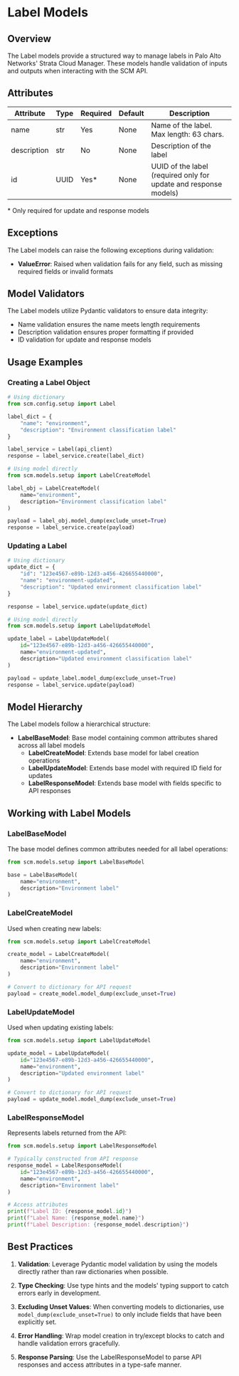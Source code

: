 # Label Models

## Overview

The Label models provide a structured way to manage labels in Palo Alto Networks' Strata Cloud Manager.
These models handle validation of inputs and outputs when interacting with the SCM API.

## Attributes

| Attribute   | Type      | Required | Default | Description                                                    |
|-------------|-----------|----------|---------|----------------------------------------------------------------|
| name        | str       | Yes      | None    | Name of the label. Max length: 63 chars.                       |
| description | str       | No       | None    | Description of the label                                       |
| id          | UUID      | Yes*     | None    | UUID of the label (required only for update and response models)|

\* Only required for update and response models

## Exceptions

The Label models can raise the following exceptions during validation:

- **ValueError**: Raised when validation fails for any field, such as missing required fields or invalid formats

## Model Validators

The Label models utilize Pydantic validators to ensure data integrity:

- Name validation ensures the name meets length requirements
- Description validation ensures proper formatting if provided
- ID validation for update and response models

## Usage Examples

### Creating a Label Object

```python
# Using dictionary
from scm.config.setup import Label

label_dict = {
    "name": "environment",
    "description": "Environment classification label"
}

label_service = Label(api_client)
response = label_service.create(label_dict)

# Using model directly
from scm.models.setup import LabelCreateModel

label_obj = LabelCreateModel(
    name="environment",
    description="Environment classification label"
)

payload = label_obj.model_dump(exclude_unset=True)
response = label_service.create(payload)
```

### Updating a Label

```python
# Using dictionary
update_dict = {
    "id": "123e4567-e89b-12d3-a456-426655440000",
    "name": "environment-updated",
    "description": "Updated environment classification label"
}

response = label_service.update(update_dict)

# Using model directly
from scm.models.setup import LabelUpdateModel

update_label = LabelUpdateModel(
    id="123e4567-e89b-12d3-a456-426655440000",
    name="environment-updated",
    description="Updated environment classification label"
)

payload = update_label.model_dump(exclude_unset=True)
response = label_service.update(payload)
```

## Model Hierarchy

The Label models follow a hierarchical structure:

- **LabelBaseModel**: Base model containing common attributes shared across all label models
  - **LabelCreateModel**: Extends base model for label creation operations
  - **LabelUpdateModel**: Extends base model with required ID field for updates
  - **LabelResponseModel**: Extends base model with fields specific to API responses

## Working with Label Models

### LabelBaseModel

The base model defines common attributes needed for all label operations:

```python
from scm.models.setup import LabelBaseModel

base = LabelBaseModel(
    name="environment",
    description="Environment label"
)
```

### LabelCreateModel

Used when creating new labels:

```python
from scm.models.setup import LabelCreateModel

create_model = LabelCreateModel(
    name="environment",
    description="Environment label"
)

# Convert to dictionary for API request
payload = create_model.model_dump(exclude_unset=True)
```

### LabelUpdateModel

Used when updating existing labels:

```python
from scm.models.setup import LabelUpdateModel

update_model = LabelUpdateModel(
    id="123e4567-e89b-12d3-a456-426655440000",
    name="environment",
    description="Updated environment label"
)

# Convert to dictionary for API request
payload = update_model.model_dump(exclude_unset=True)
```

### LabelResponseModel

Represents labels returned from the API:

```python
from scm.models.setup import LabelResponseModel

# Typically constructed from API response
response_model = LabelResponseModel(
    id="123e4567-e89b-12d3-a456-426655440000",
    name="environment",
    description="Environment label"
)

# Access attributes
print(f"Label ID: {response_model.id}")
print(f"Label Name: {response_model.name}")
print(f"Label Description: {response_model.description}")
```

## Best Practices

1. **Validation**: Leverage Pydantic model validation by using the models directly rather than raw dictionaries when possible.

2. **Type Checking**: Use type hints and the models' typing support to catch errors early in development.

3. **Excluding Unset Values**: When converting models to dictionaries, use `model_dump(exclude_unset=True)` to only include fields that have been explicitly set.

4. **Error Handling**: Wrap model creation in try/except blocks to catch and handle validation errors gracefully.

5. **Response Parsing**: Use the LabelResponseModel to parse API responses and access attributes in a type-safe manner.
